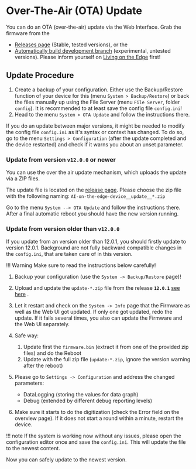 # Over-The-Air (OTA) Update
You can do an OTA (over-the-air) update via the Web Interface.
Grab the firmware from the

 *  [Releases page](https://github.com/jomjol/AI-on-the-edge-device/releases) (Stable, tested versions), or the
 *  [Automatically build development branch](https://github.com/jomjol/AI-on-the-edge-device/actions?query=branch%3Arolling) (experimental, untested versions). Please inform yourself on [Living on the Edge](rolling-installation.md) first!

## Update Procedure
1. Create a backup of your configuration. Either use the Backup/Restore function of your device for this (menu `System > Backup/Restore`) or back the files manually up using the File Server (menu `File Server`, folder `config`). It is recommended to at least save the config file `config.ini`!
1. Head to the menu `System > OTA Update` and follow the instructions there.

If you do an update between major versions, it might be needed to modify the config file `config.ini` as it's syntax or context has changed.
To do so, go to the menu `Settings > Configuration` (after the update completed and the device restarted) and check if it warns you about an unset parameter.


### Update from version `v12.0.0` or newer
You can use the over the air update mechanism, which uploads the update via a ZIP files.

The update file is located on the [release page](https://github.com/jomjol/AI-on-the-edge-device/releases). Please choose the zip file with the following naming: `AI-on-the-edge-device__update__*.zip`

Go to the menu `System --> OTA Update` and follow the instructions there. After a final automatic reboot you should have the new version running.

### Update from version older than `v12.0.0`
If you update from an version older than 12.0.1, you should firstly update to version 12.0.1. Background are not fully backward compatible changes in the `config.ini`, that are taken care of in this version.

!!! Warning
    Make sure to read the instructions below carefully!

1.  Backup your configuration (use the `System -> Backup/Restore` page)!

2.  Upload and update the `update-*.zip` file from the release  **`12.0.1`**  [see here](https://github.com/jomjol/AI-on-the-edge-device/releases/tag/v12.0.1) .

4.  Let it restart and check on the `System -> Info` page that the Firmware as well as the Web UI got updated. If only one got updated, redo the update. If it fails several times, you also can update the Firmware and the Web UI separately.

5.  Safe way: 
    1.  Update first the `firmware.bin` (extract it from one of the provided zip files) and do the Reboot
    2.  Update with the full zip file (`update-*.zip`, ignore the version warning after the reboot)

6.  Please go to `Settings -> Configuration` and address the changed parameters:
    -   DataLogging (storing the values for data graph)
    -   Debug (extended by different debug reporting levels)

7.  Make sure it starts to do the digitization (check the Error field on the overview page). If it does not start a round within a minute, restart the device.

!!! note
    If the system is working now without any issues, please open the configuration editor once and save the `config.ini`. This will update the file to the newest content.

Now you can safely update to the newest version.

